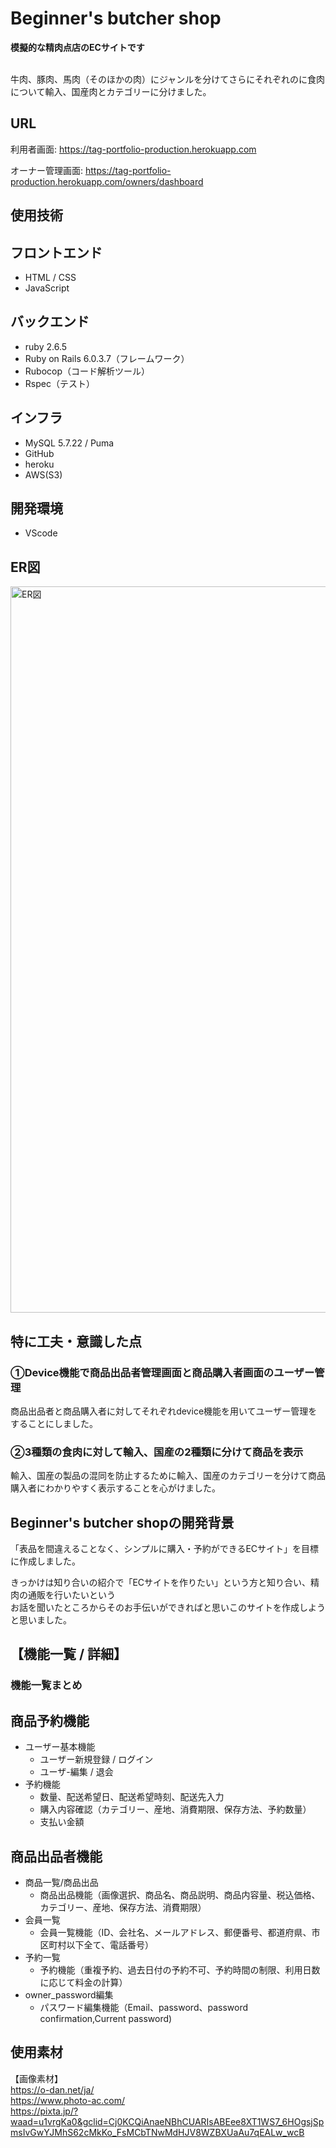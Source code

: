 # Beginner's butcher shop
**模擬的な精肉点店のECサイトです**

<br />
牛肉、豚肉、馬肉（そのほかの肉）にジャンルを分けてさらにそれぞれのに食肉について輸入、国産肉とカテゴリーに分けました。<br />

## URL
利用者画面:
https://tag-portfolio-production.herokuapp.com

オーナー管理画面:
https://tag-portfolio-production.herokuapp.com/owners/dashboard

## 使用技術
 ## フロントエンド
  - HTML / CSS
  - JavaScript

 ## バックエンド
  - ruby 2.6.5
  - Ruby on Rails 6.0.3.7（フレームワーク）
  - Rubocop（コード解析ツール）
  - Rspec（テスト）
 ## インフラ
  - MySQL 5.7.22 / Puma 
  - GitHub
  - heroku
  - AWS(S3)
 ## 開発環境
  - VScode

## ER図
<img width="1162" alt="ER図" src="https://user-images.githubusercontent.com/76899874/143732671-54ce314c-c828-42d2-9ed6-b62f36b40858.png">

## 特に工夫・意識した点

### ①Device機能で商品出品者管理画面と商品購入者画面のユーザー管理
商品出品者と商品購入者に対してそれぞれdevice機能を用いてユーザー管理をすることにしました。

### ②3種類の食肉に対して輸入、国産の2種類に分けて商品を表示
輸入、国産の製品の混同を防止するために輸入、国産のカテゴリーを分けて商品購入者にわかりやすく表示することを心がけました。


## Beginner's butcher shopの開発背景
「表品を間違えることなく、シンプルに購入・予約ができるECサイト」を目標に作成しました。<br />

きっかけは知り合いの紹介で「ECサイトを作りたい」という方と知り合い、精肉の通販を行いたいという<br />
お話を聞いたところからそのお手伝いができればと思いこのサイトを作成しようと思いました。<br />

## 【機能一覧 / 詳細】

### 機能一覧まとめ

## 商品予約機能
  - ユーザー基本機能
    - ユーザー新規登録 / ログイン
    - ユーザ-編集 / 退会　<br />
  - 予約機能
    - 数量、配送希望日、配送希望時刻、配送先入力
    - 購入内容確認（カテゴリー、産地、消費期限、保存方法、予約数量）
    - 支払い金額

## 商品出品者機能
  - 商品一覧/商品出品
    - 商品出品機能（画像選択、商品名、商品説明、商品内容量、税込価格、カテゴリー、産地、保存方法、消費期限）
  - 会員一覧
    - 会員一覧機能（ID、会社名、メールアドレス、郵便番号、都道府県、市区町村以下全て、電話番号）  
  - 予約一覧
    - 予約機能（重複予約、過去日付の予約不可、予約時間の制限、利用日数に応じて料金の計算）
  - owner_password編集
    - パスワード編集機能（Email、password、password confirmation,Current password)

## 使用素材
【画像素材】<br />
https://o-dan.net/ja/<br />
https://www.photo-ac.com/<br />
https://pixta.jp/?waad=u1vrgKa0&gclid=Cj0KCQiAnaeNBhCUARIsABEee8XT1WS7_6HOgsjSpmsIvGwYJMhS62cMkKo_FsMCbTNwMdHJV8WZBXUaAu7qEALw_wcB
